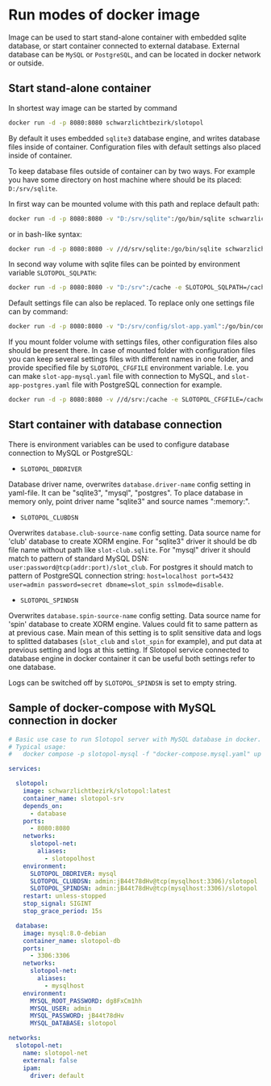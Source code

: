 
# Run modes of docker image

Image can be used to start stand-alone container with embedded sqlite database, or start container connected to external database. External database can be `MySQL` or `PostgreSQL`, and can be located in docker network or outside.

## Start stand-alone container

In shortest way image can be started by command

```sh
docker run -d -p 8080:8080 schwarzlichtbezirk/slotopol
```

By default it uses embedded `sqlite3` database engine, and writes database files inside of container. Configuration files with default settings also placed inside of container.

To keep database files outside of container can by two ways. For example you have some directory on host machine where should be its placed: `D:/srv/sqlite`.

In first way can be mounted volume with this path and replace default path:

```sh
docker run -d -p 8080:8080 -v "D:/srv/sqlite":/go/bin/sqlite schwarzlichtbezirk/slotopol
```

or in bash-like syntax:

```sh
docker run -d -p 8080:8080 -v //d/srv/sqlite:/go/bin/sqlite schwarzlichtbezirk/slotopol
```

In second way volume with sqlite files can be pointed by environment variable `SLOTOPOL_SQLPATH`:

```sh
docker run -d -p 8080:8080 -v "D:/srv":/cache -e SLOTOPOL_SQLPATH=/cache/sqlite schwarzlichtbezirk/slotopol
```

Default settings file can also be replaced. To replace only one settings file can by command:

```sh
docker run -d -p 8080:8080 -v "D:/srv/config/slot-app.yaml":/go/bin/config/slot-app.yaml:ro schwarzlichtbezirk/slotopol
```

If you mount folder volume with settings files, other configuration files also should be present there. In case of mounted folder with configuration files you can keep several settings files with different names in one folder, and provide specified file by `SLOTOPOL_CFGFILE` environment variable. I.e. you can make `slot-app-mysql.yaml` file with connection to MySQL, and `slot-app-postgres.yaml` file with PostgreSQL connection for example.

```sh
docker run -d -p 8080:8080 -v //d/srv:/cache -e SLOTOPOL_CFGFILE=/cache/config/slot-app.yaml -e SLOTOPOL_SQLPATH=/cache/sqlite schwarzlichtbezirk/slotopol
```

## Start container with database connection

There is environment variables can be used to configure database connection to MySQL or PostgreSQL:

- `SLOTOPOL_DBDRIVER`

Database driver name, overwrites `database.driver-name` config setting in yaml-file. It can be "sqlite3", "mysql", "postgres". To place database in memory only, point driver name "sqlite3" and source names ":memory:".

- `SLOTOPOL_CLUBDSN`

Overwrites `database.club-source-name` config setting. Data source name for 'club' database to create XORM engine. For "sqlite3" driver it should be db file name without path like `slot-club.sqlite`. For "mysql" driver it should match to pattern of standard MySQL DSN: `user:password@tcp(addr:port)/slot_club`. For postgres it should match to pattern of PostgreSQL connection string: `host=localhost port=5432 user=admin password=secret dbname=slot_spin sslmode=disable`.

- `SLOTOPOL_SPINDSN`

Overwrites `database.spin-source-name` config setting. Data source name for 'spin' database to create XORM engine. Values could fit to same pattern as at previous case. Main mean of this setting is to split sensitive data and logs to splitted databases (`slot_club` and `slot_spin` for example), and put data at previous setting and logs at this setting. If Slotopol service connected to database engine in docker container it can be useful both settings refer to one database.

Logs can be switched off by `SLOTOPOL_SPINDSN` is set to empty string.

## Sample of docker-compose with MySQL connection in docker

```yaml
# Basic use case to run Slotopol server with MySQL database in docker.
# Typical usage:
#   docker compose -p slotopol-mysql -f "docker-compose.mysql.yaml" up -d --build

services:

  slotopol:
    image: schwarzlichtbezirk/slotopol:latest
    container_name: slotopol-srv
    depends_on:
      - database
    ports:
      - 8080:8080
    networks:
      slotopol-net:
        aliases:
          - slotopolhost
    environment:
      SLOTOPOL_DBDRIVER: mysql
      SLOTOPOL_CLUBDSN: admin:jB44t78dHv@tcp(mysqlhost:3306)/slotopol
      SLOTOPOL_SPINDSN: admin:jB44t78dHv@tcp(mysqlhost:3306)/slotopol
    restart: unless-stopped
    stop_signal: SIGINT
    stop_grace_period: 15s

  database:
    image: mysql:8.0-debian
    container_name: slotopol-db
    ports:
      - 3306:3306
    networks:
      slotopol-net:
        aliases:
          - mysqlhost
    environment:
      MYSQL_ROOT_PASSWORD: dg8FxCm1hh
      MYSQL_USER: admin
      MYSQL_PASSWORD: jB44t78dHv
      MYSQL_DATABASE: slotopol

networks:
  slotopol-net:
    name: slotopol-net
    external: false
    ipam:
      driver: default
```
